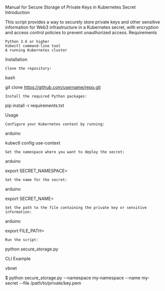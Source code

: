 Manual for Secure Storage of Private Keys in Kubernetes Secret
Introduction

This script provides a way to securely store private keys and other sensitive information for Web3 infrastructure in a Kubernetes secret, with encryption and access control policies to prevent unauthorized access.
Requirements

    Python 3.6 or higher
    kubectl command-line tool
    A running Kubernetes cluster

Installation

    Clone the repository:

bash

git clone https://github.com/username/repo.git

    Install the required Python packages:

pip install -r requirements.txt

Usage

    Configure your Kubernetes context by running:

arduino

kubectl config use-context <your-context>

    Set the namespace where you want to deploy the secret:

arduino

export SECRET_NAMESPACE=<your-namespace>

    Set the name for the secret:

arduino

export SECRET_NAME=<your-secret-name>

    Set the path to the file containing the private key or sensitive information:

arduino

export FILE_PATH=<your-file-path>

    Run the script:

python secure_storage.py

CLI Example

vbnet

$ python secure_storage.py --namespace my-namespace --name my-secret --file /path/to/private/key.pem
